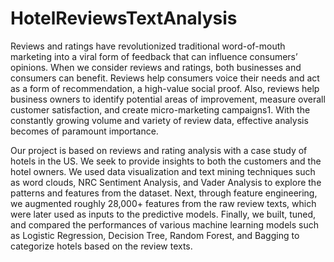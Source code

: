 # HotelReviewsTextAnalysis

Reviews and ratings have revolutionized traditional word-of-mouth marketing into a viral form of feedback that can influence consumers’ opinions. When we consider reviews and ratings, both businesses and consumers can benefit. Reviews help consumers voice their needs and act as a form of recommendation, a high-value social proof. Also, reviews help business owners to identify potential areas of improvement, measure overall customer satisfaction, and create micro-marketing campaigns1. With the constantly growing volume and variety of review data, effective analysis becomes of paramount importance.

Our project is based on reviews and rating analysis with a case study of hotels in the US. We seek to provide insights to both the customers and the hotel owners. We used data visualization and text mining techniques such as word clouds, NRC Sentiment Analysis, and Vader Analysis to explore the patterns and features from the dataset. Next, through feature engineering, we augmented roughly 28,000+ features from the raw review texts, which were later used as inputs to the predictive models. Finally, we built, tuned, and compared the performances of various machine learning models such as Logistic Regression, Decision Tree, Random Forest, and Bagging to categorize hotels based on the review texts.
